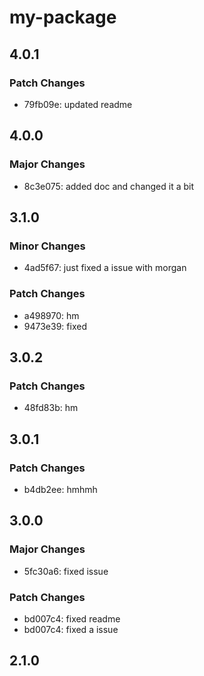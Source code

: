 # my-package

## 4.0.1

### Patch Changes

- 79fb09e: updated readme

## 4.0.0

### Major Changes

- 8c3e075: added doc and changed it a bit

## 3.1.0

### Minor Changes

- 4ad5f67: just fixed a issue with morgan

### Patch Changes

- a498970: hm
- 9473e39: fixed

## 3.0.2

### Patch Changes

- 48fd83b: hm

## 3.0.1

### Patch Changes

- b4db2ee: hmhmh

## 3.0.0

### Major Changes

- 5fc30a6: fixed issue

### Patch Changes

- bd007c4: fixed readme
- bd007c4: fixed a issue

## 2.1.0

